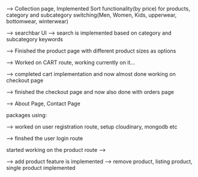 <!--FOREVER Front End Development-->

--> Collection page, Implemented Sort functionality(by price) for products, category and subcategory switching(Men, Women, Kids, upperwear, bottomwear, winterwear)

--> searchbar UI
--> search is implemented based on category and subcategory keywords

--> Finished the product page with different product sizes as options

--> Worked on CART route, working currently on it...

--> completed cart implementation and now almost done working on checkout page 

--> finished the checkout page and now also done with orders page

-->  About Page, Contact Page


<!-- With this I have finished working on front end for FOREVER -->

packages using:

<!-- cors dotenv express jsonwebtoken mongoose multer nodemon razorpay stripe validator cloudinary bcrypt -->

--> worked on user registration route, setup cloudinary, mongodb etc

--> finshed the user login route
<!-- --> started working on the product route -->

--> add product feature is implemented
--> remove product, listing product, single product implemented
